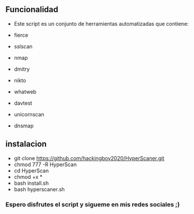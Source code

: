 ## Funcionalidad

- Este script es un conjunto de herramientas automatizadas que contiene:

- fierce
- sslscan
- nmap
- dmitry
- nikto
- whatweb
- davtest
- unicornscan
- dnsmap

## instalacion

- git clone https://github.com/hackingboy2020/HyperScaner.git
- chmod 777 -R HyperScan
- cd HyperScan
- chmod +x *
- bash install.sh
- bash hyperscaner.sh

### Espero disfrutes el script y sigueme en mis redes sociales ;)
